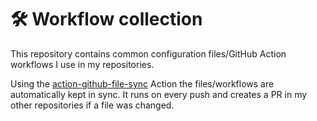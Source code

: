 # 🛠️ Workflow collection

This repository contains common configuration files/GitHub Action workflows I use in my repositories.

Using the [action-github-file-sync](https://github.com/BetaHuhn/action-github-file-sync) Action the files/workflows are automatically kept in sync. It runs on every push and creates a PR in my other repositories if a file was changed.